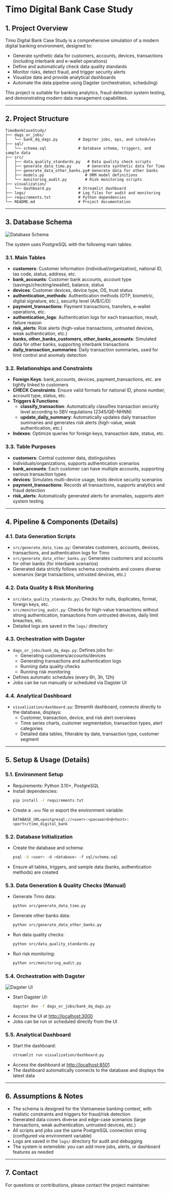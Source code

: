 # Timo Digital Bank Case Study

## 1. Project Overview

Timo Digital Bank Case Study is a comprehensive simulation of a modern digital banking environment, designed to:
- Generate synthetic data for customers, accounts, devices, transactions (including interbank and e-wallet operations)
- Define and automatically check data quality standards
- Monitor risks, detect fraud, and trigger security alerts
- Visualize data and provide analytical dashboards
- Automate the data pipeline using Dagster (orchestration, scheduling)

This project is suitable for banking analytics, fraud detection system testing, and demonstrating modern data management capabilities.

---

## 2. Project Structure

```
TimoBankCaseStudy/
├── dags_or_jobs/
│   └── bank_dq_dags.py         # Dagster jobs, ops, and schedules
├── sql/
│   └── schema.sql              # Database schema, triggers, and sample data
├── src/
│   ├── data_quality_standards.py   # Data quality check scripts
│   ├── generate_data_timo.py       # Generate synthetic data for Timo
│   ├── generate_data_other_banks.py# Generate data for other banks
│   ├── models.py                  # ORM model definitions
│   └── monitoring_audit.py        # Risk monitoring scripts
├── visualization/
│   └── dashboard.py            # Streamlit dashboard
├── logs/                       # Log files for audit and monitoring
├── requirements.txt            # Python dependencies
└── README.md                   # Project documentation
```

---

## 3. Database Schema

![Database Schema](https://ik.imagekit.io/baodata2226/imagekit-assets/database_schema.png?updatedAt=1753199318256)


The system uses PostgreSQL with the following main tables:

### 3.1. Main Tables
- **customers**: Customer information (individual/organization), national ID, tax code, status, address, etc.
- **bank_accounts**: Customer bank accounts, account type (savings/checking/ewallet), balance, status
- **devices**: Customer devices, device type, OS, trust status
- **authentication_methods**: Authentication methods (OTP, biometric, digital signature, etc.), security level (A/B/C/D)
- **payment_transactions**: Payment transactions, transfers, e-wallet operations, etc.
- **authentication_logs**: Authentication logs for each transaction, result, failure reason
- **risk_alerts**: Risk alerts (high-value transactions, untrusted devices, weak authentication, etc.)
- **banks, other_banks_customers, other_banks_accounts**: Simulated data for other banks, supporting interbank transactions
- **daily_transaction_summaries**: Daily transaction summaries, used for limit control and anomaly detection

### 3.2. Relationships and Constraints
- **Foreign Keys**: bank_accounts, devices, payment_transactions, etc. are tightly linked to customers
- **CHECK Constraints**: Ensure valid formats for national ID, phone number, account type, status, etc.
- **Triggers & Functions**:
  - **classify_transaction**: Automatically classifies transaction security level according to SBV regulations (2345/QĐ-NHNN)
  - **update_daily_summary**: Automatically updates daily transaction summaries and generates risk alerts (high-value, weak authentication, etc.)
- **Indexes**: Optimize queries for foreign keys, transaction date, status, etc.

### 3.3. Table Purposes
- **customers**: Central customer data, distinguishes individuals/organizations, supports authentication scenarios
- **bank_accounts**: Each customer can have multiple accounts, supporting various transaction types
- **devices**: Simulates multi-device usage, tests device security scenarios
- **payment_transactions**: Records all transactions, supports analytics and fraud detection
- **risk_alerts**: Automatically generated alerts for anomalies, supports alert system testing

---

## 4. Pipeline & Components (Details)

### 4.1. Data Generation Scripts
- `src/generate_data_timo.py`: Generates customers, accounts, devices, transactions, and authentication logs for Timo
- `src/generate_data_other_banks.py`: Generates customers and accounts for other banks (for interbank scenarios)
- Generated data strictly follows schema constraints and covers diverse scenarios (large transactions, untrusted devices, etc.)

### 4.2. Data Quality & Risk Monitoring
- `src/data_quality_standards.py`: Checks for nulls, duplicates, format, foreign keys, etc.
- `src/monitoring_audit.py`: Checks for high-value transactions without strong authentication, transactions from untrusted devices, daily limit breaches, etc.
- Detailed logs are saved in the `logs/` directory

### 4.3. Orchestration with Dagster
- `dags_or_jobs/bank_dq_dags.py`: Defines jobs for:
  - Generating customers/accounts/devices
  - Generating transactions and authentication logs
  - Running data quality checks
  - Running risk monitoring
- Defines automatic schedules (every 6h, 3h, 12h)
- Jobs can be run manually or scheduled via Dagster UI

### 4.4. Analytical Dashboard
- `visualization/dashboard.py`: Streamlit dashboard, connects directly to the database, displays:
  - Customer, transaction, device, and risk alert overviews
  - Time series charts, customer segmentation, transaction types, alert categories
  - Detailed data tables, filterable by date, transaction type, customer segment

---

## 5. Setup & Usage (Details)

### 5.1. Environment Setup
- Requirements: Python 3.10+, PostgreSQL
- Install dependencies:
  ```bash
  pip install -r requirements.txt
  ```
- Create a `.env` file or export the environment variable:
  ```
  DATABASE_URL=postgresql://<user>:<password>@<host>:<port>/timo_digital_bank
  ```

### 5.2. Database Initialization
- Create the database and schema:
  ```bash
  psql -U <user> -d <database> -f sql/schema.sql
  ```
- Ensure all tables, triggers, and sample data (banks, authentication methods) are created

### 5.3. Data Generation & Quality Checks (Manual)
- Generate Timo data:
  ```bash
  python src/generate_data_timo.py
  ```
- Generate other banks data:
  ```bash
  python src/generate_data_other_banks.py
  ```
- Run data quality checks:
  ```bash
  python src/data_quality_standards.py
  ```
- Run risk monitoring:
  ```bash
  python src/monitoring_audit.py
  ```

### 5.4. Orchestration with Dagster

![Dagster UI](https://ik.imagekit.io/baodata2226/imagekit-assets/dagster.png?updatedAt=1753199318227)

- Start Dagster UI:
  ```bash
  dagster dev -f dags_or_jobs/bank_dq_dags.py
  ```
- Access the UI at [http://localhost:3000](http://localhost:3000)
- Jobs can be run or scheduled directly from the UI

### 5.5. Analytical Dashboard
- Start the dashboard:
  ```bash
  streamlit run visualization/dashboard.py
  ```
- Access the dashboard at [http://localhost:8501](http://localhost:8501)
- The dashboard automatically connects to the database and displays the latest data

---

## 6. Assumptions & Notes
- The schema is designed for the Vietnamese banking context, with realistic constraints and triggers for fraud/risk detection
- Generated data covers diverse and edge-case scenarios (large transactions, weak authentication, untrusted devices, etc.)
- All scripts and jobs use the same PostgreSQL connection string (configured via environment variable)
- Logs are saved in the `logs/` directory for audit and debugging
- The system is extensible: you can add more jobs, alerts, or dashboard features as needed

---

## 7. Contact
For questions or contributions, please contact the project maintainer. 
